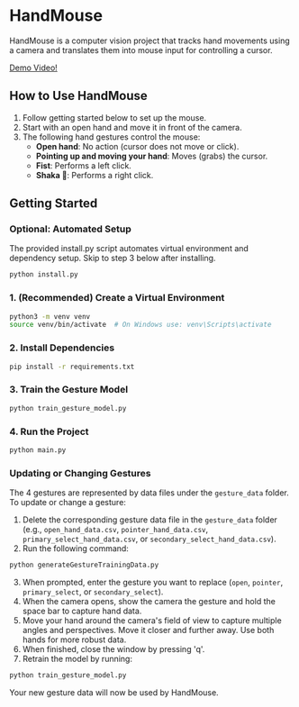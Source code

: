 # HandMouse

HandMouse is a computer vision project that tracks hand movements using a camera and translates them into mouse input for controlling a cursor.

[Demo Video!](https://youtu.be/n7NbaOWfuok)

## How to Use HandMouse

1. Follow getting started below to set up the mouse.
2. Start with an open hand and move it in front of the camera.
3. The following hand gestures control the mouse:
   - **Open hand**: No action (cursor does not move or click).
   - **Pointing up and moving your hand**: Moves (grabs) the cursor.
   - **Fist**: Performs a left click.
   - **Shaka 🤙**: Performs a right click.

## Getting Started

### Optional: Automated Setup

The provided install.py script automates virtual environment and dependency setup. Skip to step 3 below after installing.

```bash
python install.py
```


### 1. (Recommended) Create a Virtual Environment

```bash
python3 -m venv venv
source venv/bin/activate  # On Windows use: venv\Scripts\activate
```

### 2. Install Dependencies

```bash
pip install -r requirements.txt
```

### 3. Train the Gesture Model

```bash
python train_gesture_model.py
```

### 4. Run the Project

```bash
python main.py
```

### Updating or Changing Gestures

The 4 gestures are represented by data files under the `gesture_data` folder. To update or change a gesture:

1. Delete the corresponding gesture data file in the `gesture_data` folder (e.g., `open_hand_data.csv`, `pointer_hand_data.csv`, `primary_select_hand_data.csv`, or `secondary_select_hand_data.csv`).
2. Run the following command:

```bash
python generateGestureTrainingData.py
```

3. When prompted, enter the gesture you want to replace (`open`, `pointer`, `primary_select`, or `secondary_select`).
4. When the camera opens, show the camera the gesture and hold the space bar to capture hand data.
5. Move your hand around the camera's field of view to capture multiple angles and perspectives. Move it closer and further away. Use both hands for more robust data.
6. When finished, close the window by pressing 'q'.
7. Retrain the model by running:

```bash
python train_gesture_model.py
```

Your new gesture data will now be used by HandMouse.

